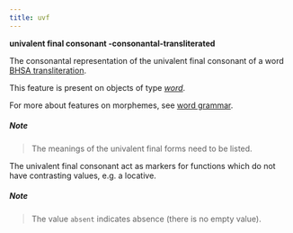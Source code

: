 ```yaml
---
title: uvf
---
```


**univalent final consonant -consonantal-transliterated**

The consonantal representation of the univalent final consonant of a word
[BHSA transliteration]({{site.shebanqw}}/BHSA-Transcription).

This feature is present on objects of type [*word*](otype).

For more about features on morphemes, see [word grammar](0_wordgrammar).

##### Note
> The meanings of the univalent final forms need to be listed.

The univalent final consonant act as markers for functions which do not have contrasting
values, e.g. a locative.

##### Note
> The value `absent` indicates absence (there is no empty value).

